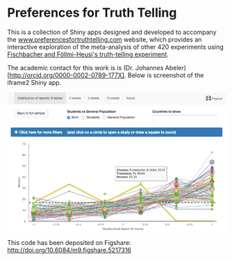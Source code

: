 # Preferences for Truth Telling

This is a collection of Shiny apps designed and developed to accompany the www.preferencesfortruthtelling.com website, which provides an interactive exploration of the meta-analysis of other 420 experiments using [Fischbacher and Föllmi-Heusi's truth-telling experiment](doi.org/10.1111/jeea.12014).

The academic contact for this work is is (Dr. Johannes Abeler)[http://orcid.org/0000-0002-0789-177X]. Below is screenshot of the iframe2 Shiny app.

<img src="preferences-for-truth-telling-screenshot.png" width="600px"></img>


This code has been deposited on Figshare: http://doi.org/10.6084/m9.figshare.5217316
